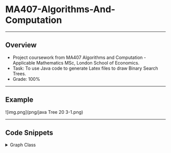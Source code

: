 # MA407-Algorithms-And-Computation

---

## Overview
- Project coursework from MA407 Algorithms and Computation - Applicable Mathematics MSc, London School of Economics.
- Task: To use Java code to generate Latex files to draw Binary Search Trees.
- Grade: 100%

---
## Example

![img.png](png/java Tree 20 3-1.png)

---

## Code Snippets

<Details> 
<summary> Graph Class</summary>

    public class Graph {
        Node nodeListHead;
        Node nodeListEnd;
        Edge edgeListHead;
        Edge edgeListEnd;
        final int maxCoordinate = 100;
        final double textWidth = 17.0;

        public static class Node {
            int x;
            int y;
            int label;
            String value;
            Node next;
    
            Node(int x, int y, int label, String value) {
                this.x = x;
                this.y = y;
                this.label = label;
                this.value = value;
            }
        }
    
        public static class Edge {
            int nodeLabel1;
            int nodeLabel2;
            Edge next;
        }
    
        void addNode(int x, int y, int label, String value) {
    
            // Check to see if coordinates exceed maxCoordinate value
            if (Math.abs(x) > maxCoordinate && Math.abs(y) > maxCoordinate) {
                System.out.println("% coordinate " + x + " and " + y + " in node (" + x + "," + y + ") is too large");
                return;
            }
            if (Math.abs(x) > maxCoordinate) {
                System.out.println("% coordinate " + x + " in node (" + x + "," + y + ") is too large");
                return;
            }
            if (Math.abs(y) > maxCoordinate) {
                System.out.println("% coordinate " + y + " in node (" + x + "," + y + ") is too large");
                return;
            }
    
            // If the nodeList is empty then add a new node to the list
            if (nodeListHead == null) {
                nodeListHead = new Node(x, y, label, value);
                nodeListEnd = nodeListHead;
            }
            else {
                // Check for repeated coordinates and update value if coordinates are repeated
                for (Node node = nodeListHead; node != null; node = node.next) {
                    if (node.x == x && node.y == y) {
                        node.value = value;
                        return;
                    }
                }
                // Else create a new node and add to the list
                Node node = new Node(x, y, label, value);
                nodeListEnd.next = node;
                nodeListEnd = node;
            }
        }
    
        void addEdge(int x1, int y1, int x2, int y2) {
    
            // find label of x1, y1 and x2, y2
            Edge edge = new Edge();
            boolean node1Present = false;
            boolean node2Present = false;
            for (Node node = nodeListHead; node != null; node = node.next) {
                if (node.x == x1 && node.y == y1) {
                    edge.nodeLabel1 = node.label;
                    node1Present = true;
                }
                if (node.x == x2 && node.y == y2) {
                    edge.nodeLabel2 = node.label;
                    node2Present = true;
                }
            }
    
            // Check to see if nodes connected by the edge are present before adding them to the edgeList
            if (!node1Present && !node2Present) {
                System.out.println("% Tried to add edge from (" + x1 + "," + y1 + ") to (" + x2 + "," + y2 + ") but both nodes are not present in the graph");
                return;
            }
            if (!node1Present) {
                System.out.println("% Tried to add edge from (" + x1 + "," + y1 + ") to (" + x2 + "," + y2 + ") but node with coordinates (" + x1 + "," + y1 + ") is not present in the graph");
                return;
            }
            if (!node2Present) {
                System.out.println("% Tried to add edge from (" + x1 + "," + y1 + ") to (" + x2 + "," + y2 + ") but node with coordinates (" + x2 + "," + y2 + ") is not present in the graph");
                return;
            }
    
            if (edgeListHead == null) {
                edgeListHead = edge;
            }
            else {
                edgeListEnd.next = edge;
            }
            edgeListEnd = edge;
    
        }
    
        void clear() {
            nodeListHead = null;
            nodeListEnd = null;
            edgeListHead = null;
            edgeListEnd = null;
        }
    
        void outHeader() {
            double oddSideMargin = -1* (2.54 - (21.0 - textWidth) / 2);
    
            System.out.print("\\documentclass[a4paper,11pt]{article}\n" +
                    "\\usepackage{mathpazo}\n" +
                    "\\usepackage{tikz}\n" +
                    "\\usetikzlibrary{shapes}\n");
    
            System.out.print("\\oddsidemargin "); System.out.printf("%.2f", oddSideMargin); System.out.print("cm\n");
    
            System.out.print("\\textwidth "); System.out.printf("%.2f", textWidth); System.out.print("cm\n");
    
            System.out.println("\\textheight 24cm\n" +
                    "\\topmargin -1.3cm\n" +
                    "\\parindent 0pt\n" +
                    "\\parskip 1ex\n" +
                    "\\pagestyle{empty}\n" +
                    "\\begin{document}\n" +
                    "\\medskip\\hrule\\medskip\n");
    
        }
    
        void outFooter() {
            System.out.println("\\medskip\\hrule\\medskip\n" +
                    "\\end{document}");
        }
    
        void outGraph() {
    
            // Loop through nodeList and output LaTex command
            for (Node node = nodeListHead; node != null; node = node.next) {
                int x = node.x;
                int y = node.y;
                int label = node.label;
                String value = node.value;
    
                System.out.print( "\\draw [thick] "+ "(");
                System.out.print(x + "," + y);
                System.out.print(") node[draw, rounded rectangle] ");
                System.out.println("(" + label + ")" + " {" + value + "};");
            }
    
            // Loop through edgeList and output LaTex command
            for (Edge edge = edgeListHead; edge != null; edge = edge.next) {
                int label1 = edge.nodeLabel1;
                int label2 = edge.nodeLabel2;
                System.out.println("\\draw [->, thick] (" + label1 + ") to (" + label2 + ");");
            }
    
        }
    
        // Find the smallest and largest x, y coordinates and return an array containing them
        int[] getGridCoordinates() {
    
            int xMax = -100;
            int yMax = -100;
            int xMin = 100;
            int yMin = 100;
            for (Node node = nodeListHead; node != null; node = node.next) {
                if (node.x < xMin && node.x >= -maxCoordinate) {
                    xMin = node.x;
                }
                if (node.x > xMax && node.x <= maxCoordinate) {
                    xMax = node.x;
                }
                if (node.y < yMin && node.y >= -maxCoordinate) {
                    yMin = node.y;
                }
                if (node.y > yMax && node.y <= maxCoordinate) {
                    yMax = node.y;
                }
            }
    
            int[] gridCoordinates = new int[4];
            gridCoordinates[0] = xMin;
            gridCoordinates[1] = yMin;
            gridCoordinates[2] = xMax;
            gridCoordinates[3] = yMax;
            return gridCoordinates;
        }
    
        // Outputs the LaTex commands to draw a grid between the smallest and largest coordinates
        void outGrid(int[] gridCoordinates) {
    
            int xMin = gridCoordinates[0];
            int yMin = gridCoordinates[1];
            int xMax = gridCoordinates[2];
            int yMax = gridCoordinates[3];
            System.out.println("\\draw [help lines, color=green] (" + xMin + "," + yMin + ") grid " + "(" + xMax + "," + yMax + ");\n");
    
        }
    
        // Method to output LaTex commands
        void latex(String[] args, int[] gridCoordinates, Tree tree) {
    
            if (args != null) {
                for (String arg : args) {
                    System.out.print(arg + " ");
                }
                System.out.println("are inserted \n");
            }
    
            // printSorted and averageDepth are called when drawing a tree but not a graph
            if (tree != null) {
                System.out.print("In sorted order: ");
                tree.printSorted(tree.root);
                System.out.println("\n");
    
                tree.createDepthList(tree.root, 0);
                tree.averageDepth(tree.depthListHead, true);
            }
    
            double scale = 0.600;
            int xMin = gridCoordinates[0];
            int xMax = gridCoordinates[2];
            int width = 1;
    
            // Calculate width of grid
            if (xMin > 0 && xMax > 0 || xMax > 0 && xMin < 0) {
                width = xMax - xMin + 1;
            }
            if (xMin < 0 && xMax < 0) {
                width = Math.abs(xMin) - Math.abs(xMax) + 1;
            }
    
            // 28 is the max width for textWidth 17.0cm and scale 0.600cm
            if (width > 28) {
                scale = textWidth / width;
            }
            if (scale < 0.3) {
                scale = 0.3;
            }
    
            // Output LaTex commands to draw grid and graph
            System.out.print("\\begin{tikzpicture}");
            System.out.printf("[scale=%.3f]", scale);
            System.out.println();
            outGrid(gridCoordinates);
            outGraph();
            System.out.println("\n\\end{tikzpicture}\n");
        }
    
        public static void main(String[] args) {
            Graph graph = new Graph();
    
            // Take the command line inputs and add the nodes in the graph
            for (int i=0; i<args.length/2; i++) {
                int x = Integer.parseInt(args[2*i]);
                int y = Integer.parseInt(args[2*i+1]);
                graph.addNode(x, y, i, Integer.toString(i+1));
            }
    
            // Take the command line inputs and add the edges in the graph
            for (int i=0; i<args.length/2 - 1; i++) {
                int x1 = Integer.parseInt(args[2*i]);
                int y1 = Integer.parseInt(args[2*i+1]);
                int x2 = Integer.parseInt(args[2*i+2]);
                int y2 = Integer.parseInt(args[2*i+3]);
                graph.addEdge(x1, y1, x2, y2);
            }
    
            // Call methods to output LaTex commands
            graph.outHeader();
    
            // If no input arguments
            if (args.length == 0) {
                System.out.println("Please input some coordinates \n");
            }
    
            int[] gridCoordinates = new int[4];
    
            // If no nodes were added to the graph
            if (graph.nodeListHead == null) {
                System.out.println("The graph is empty");
            }
            else {
                gridCoordinates = graph.getGridCoordinates();
            }
    
            graph.latex(null, gridCoordinates, null);
            graph.outFooter();

        }
    }
</Details>



